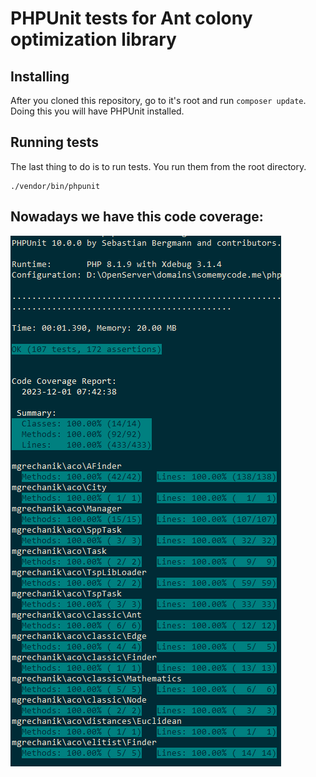 # PHPUnit tests for Ant colony optimization library

## Installing 

After you cloned this repository, go to it's root and run `composer update`. Doing this you will have PHPUnit installed.

## Running tests

The last thing to do is to run tests. You run them from the root directory.

```
./vendor/bin/phpunit
```

## Nowadays we have this code coverage:

![Coverage of phpunit tests for this library](https://github.com/mgrechanik/ant-colony-optimization/blob/main/docs/coverage.png "Coverage")